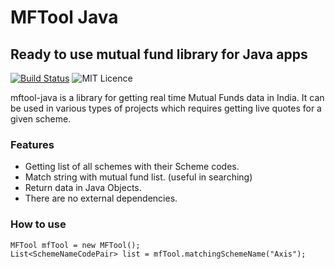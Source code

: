 # MFTool Java
## Ready to use mutual fund library for Java apps

[![Build Status](https://travis-ci.org/joemccann/dillinger.svg?branch=master)](https://travis-ci.com/github/ankitwasankar/mftool-java/builds)
![MIT Licence](https://camo.githubusercontent.com/8298ac0a88a52618cd97ba4cba6f34f63dd224a22031f283b0fec41a892c82cf/68747470733a2f2f696d672e736869656c64732e696f2f707970692f6c2f73656c656e69756d2d776972652e737667)

mftool-java is a library for getting real time Mutual Funds data in India. 
It can be used in various types of projects which requires getting live quotes for a given scheme.


### Features
- Getting list of all schemes with their Scheme codes.
- Match string with mutual fund list. (useful in searching)
- Return data in Java Objects.
- There are no external dependencies.

### How to use
```
MFTool mfTool = new MFTool();
List<SchemeNameCodePair> list = mfTool.matchingSchemeName("Axis");
```